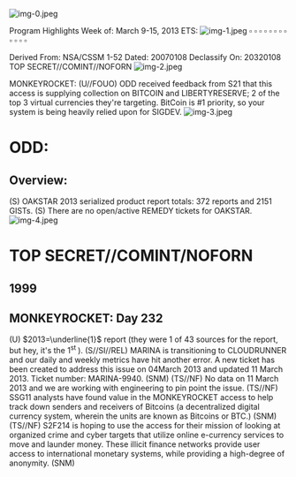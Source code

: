 ![img-0.jpeg](img-0.jpeg)

Program Highlights Week of: March 9-15, 2013
ETS:
![img-1.jpeg](img-1.jpeg)
$\square$
$\square$
$\square$
$\square$
$\square$
$\square$
$\square$
$\square$
$\square$
$\square$
$\square$
$\square$

Derived From: NSA/CSSM 1-52
Dated: 20070108
Declassify On: 20320108
TOP SECRET//COMINT//NOFORN
![img-2.jpeg](img-2.jpeg)

MONKEYROCKET: (U//FOUO) ODD received feedback from S21 that this access is supplying collection on BITCOIN and LIBERTYRESERVE; 2 of the top 3 virtual currencies they're targeting. BitCoin is \#1 priority, so your system is being heavily relied upon for SIGDEV.
![img-3.jpeg](img-3.jpeg)

# ODD: 

## Overview:

(S) OAKSTAR 2013 serialized product report totals: 372 reports and 2151 GISTs.
(S) There are no open/active REMEDY tickets for OAKSTAR.
![img-4.jpeg](img-4.jpeg)
# TOP SECRET//COMINT/NOFORN 

## 1999

## MONKEYROCKET: Day 232

(U) $2013=\underline{1}$ report (they were 1 of 43 sources for the report, but hey, it's the $1^{\text {st }}$ ).
(S//SI//REL) MARINA is transitioning to CLOUDRUNNER and our daily and weekly metrics have hit another error. A new ticket has been created to address this issue on 04March 2013 and updated 11 March 2013. Ticket number: MARINA-9940. (SNM)
(TS//NF) No data on 11 March 2013 and we are working with engineering to pin point the issue.
(TS//NF) SSG11 analysts have found value in the MONKEYROCKET access to help track down senders and receivers of Bitcoins (a decentralized digital currency system, wherein the units are known as Bitcoins or BTC.) (SNM)
(TS//NF) S2F214 is hoping to use the access for their mission of looking at organized crime and cyber targets that utilize online e-currency services to move and launder money. These illicit finance networks provide user access to international monetary systems, while providing a high-degree of anonymity. (SNM)
